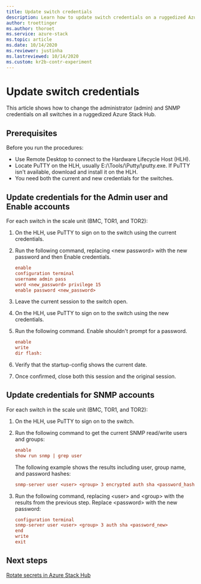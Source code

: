 ```yaml
---
title: Update switch credentials
description: Learn how to update switch credentials on a ruggedized Azure Stack Hub from an HLH using Remote Desktop.
author: troettinger
ms.author: thoroet
ms.service: azure-stack
ms.topic: article
ms.date: 10/14/2020
ms.reviewer: justinha
ms.lastreviewed: 10/14/2020
ms.custom: kr2b-contr-experiment
---
```


# Update switch credentials

This article shows how to change the administrator (admin) and SNMP credentials on all switches in a ruggedized Azure Stack Hub.

## Prerequisites

Before you run the procedures:

- Use Remote Desktop to connect to the Hardware Lifecycle Host (HLH).
- Locate PuTTY on the HLH, usually E:/\Tools/\Putty/\putty.exe. If PuTTY isn't available, download and install it on the HLH.
- You need both the current and new credentials for the switches.

## Update credentials for the Admin user and Enable accounts 

For each switch in the scale unit (BMC, TOR1, and TOR2):

1. On the HLH, use PuTTY to sign on to the switch using the current credentials. 
1. Run the following command, replacing \<new password\> with the new password and then Enable credentials.

   ```ini
   enable
   configuration terminal
   username admin pass
   word <new_password> privilege 15
   enable password <new_password>

1. Leave the current session to the switch open.
1. On the HLH, use PuTTY to sign on to the switch using the new credentials.
1. Run the following command. Enable shouldn't prompt for a password.

   ```ini
   enable
   write
   dir flash:
   ```

1. Verify that the startup-config shows the current date.
1. Once confirmed, close both this session and the original session.

## Update credentials for SNMP accounts

For each switch in the scale unit (BMC, TOR1, and TOR2):

1. On the HLH, use PuTTY to sign on to the switch.
1. Run the following command to get the current SNMP read/write users and groups:

   ```ini
   enable
   show run snmp | grep user
   ```

   The following example shows the results including user, group name, and password hashes:

   ```ini
   snmp-server user <user> <group> 3 encrypted auth sha <password_hash>
   ```

1. Run the following command, replacing \<user\> and \<group\> with the results from the previous step. Replace \<password\> with the new password:

   ```ini
   configuration terminal
   snmp-server user <user> <group> 3 auth sha <password_new>
   end
   write
   exit
   ```

## Next steps

[Rotate secrets in Azure Stack Hub](../operator/azure-stack-rotate-secrets.md)